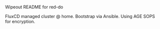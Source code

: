 Wipeout README for red-do

FluxCD managed cluster @ home.
Bootstrap via Ansible.
Using AGE SOPS for encryption.
